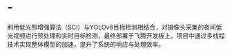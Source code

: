 # -
利用低光照增强算法（SCI）与YOLOv8目标检测相结合，对摄像头采集的夜间低光视频进行预处理和实时目标检测，最终部署于飞腾开发板上。项目中通过多线程技术实现整体模型的加速，提升了系统的响应与处理效率。
